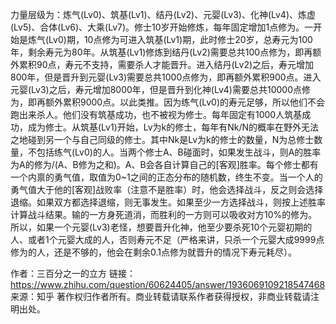 力量层级为：炼气(Lv0)、筑基(Lv1)、结丹(Lv2)、元婴(Lv3)、化神(Lv4)、炼虚(Lv5)、合体(Lv6)、大乘(Lv7)。修士10岁开始修炼，每年固定增加1点修为。一开始是炼气(Lv0)期，10点修为可进入筑基(Lv1)期，此时修士20岁，总寿元为100年，剩余寿元为80年。从筑基(Lv1)修炼到结丹(Lv2)需要总共100点修为，即再额外累积90点，寿元不支持，需要杀人才能晋升。进入结丹(Lv2)之后，寿元增加800年，但是晋升到元婴(Lv3)需要总共1000点修为，即再额外累积900点。进入元婴(Lv3)之后，寿元增加8000年，但是晋升到化神(Lv4)需要总共10000点修为，即再额外累积9000点。以此类推。因为练气(Lv0)的寿元足够，所以他们不会跑出来杀人。他们没有筑基成功，也不被视为修士。每年固定有1000人筑基成功，成为修士。从筑基(Lv1)开始，Lv为k的修士，每年有Nk/N的概率在野外无法之地碰到另一个与自己同级的修士。其中Nk是Lv为k的修士的数量，N为总修士数量，不包括练气(Lv0)的人。当两个修士A、B碰面时，如果发生战斗，则A的胜率为A的修为/(A、B修为之和)。A、B会各自计算自己的[客观]胜率。每个修士都有一个内禀的勇气值，取值为0~1之间的正态分布的随机数，终生不变。当一个人的勇气值大于他的[客观]战败率（注意不是胜率）时，他会选择战斗，反之则会选择退缩。如果双方都选择退缩，则无事发生。如果至少一方选择战斗，则按上述胜率计算战斗结果。输的一方身死道消，而胜利的一方则可以吸收对方10%的修为。所以，如果一个元婴(Lv3)老怪，想要晋升化神，他至少要杀死10个元婴初期的人、或者1个元婴大成的人，否则寿元不足（严格来讲，只杀一个元婴大成9999点修为的人，还是不够的，他会在剩余0.1点修为就晋升的情况下寿元耗尽）。

作者：三百分之一的立方
链接：https://www.zhihu.com/question/60624405/answer/1936069109218547468
来源：知乎
著作权归作者所有。商业转载请联系作者获得授权，非商业转载请注明出处。